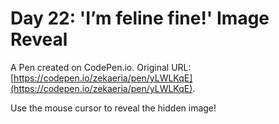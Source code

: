 # Day 22:  'I’m feline fine!' Image Reveal

A Pen created on CodePen.io. Original URL: [https://codepen.io/zekaeria/pen/yLWLKqE](https://codepen.io/zekaeria/pen/yLWLKqE).

Use the mouse cursor to reveal the hidden image!